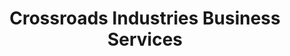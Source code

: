 ---
title: "Crossroads Industries Business Services"
url: /gaylord/crossroads-industries-business-services/
shop: Kopieren
---